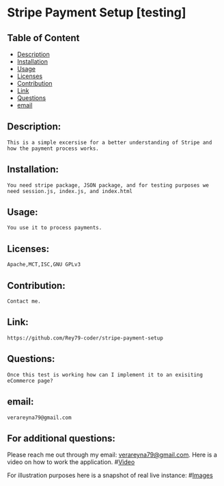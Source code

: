 
# Stripe Payment Setup [testing]

## Table of Content

- [Description](#Description)
- [Installation](#Installation)
- [Usage](#Usage)
- [Licenses](#Licenses)
- [Contribution](#Contribution)
- [Link](#Link)
- [Questions](#Questions)
- [email](#email)

## Description:
    This is a simple excersise for a better understanding of Stripe and how the payment process works.
## Installation:
    You need stripe package, JSON package, and for testing purposes we need session.js, index.js, and index.html
## Usage:
    You use it to process payments.
## Licenses:
    Apache,MCT,ISC,GNU GPLv3
## Contribution:
    Contact me.
## Link:
    https://github.com/Rey79-coder/stripe-payment-setup
## Questions:
    Once this test is working how can I implement it to an exisiting eCommerce page?
## email:
    verareyna79@gmail.com

## For additional questions:
   Please reach me out through my email: verareyna79@gmail.com.
   Here is a video on how to work the application.
#[Video]()

For illustration purposes here is a snapshot of real live instance:
#[Images]()

